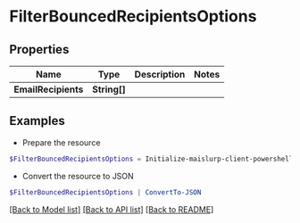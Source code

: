 # FilterBouncedRecipientsOptions
## Properties

Name | Type | Description | Notes
------------ | ------------- | ------------- | -------------
**EmailRecipients** | **String[]** |  | 

## Examples

- Prepare the resource
```powershell
$FilterBouncedRecipientsOptions = Initialize-maislurp-client-powershellFilterBouncedRecipientsOptions  -EmailRecipients null
```

- Convert the resource to JSON
```powershell
$FilterBouncedRecipientsOptions | ConvertTo-JSON
```

[[Back to Model list]](../README#documentation-for-models) [[Back to API list]](../README#documentation-for-api-endpoints) [[Back to README]](../README)

